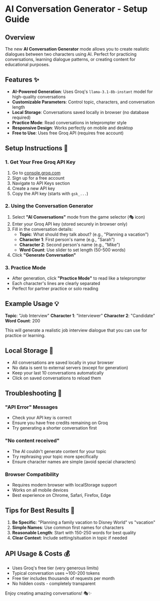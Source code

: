 # AI Conversation Generator - Setup Guide

## Overview
The new **AI Conversation Generator** mode allows you to create realistic dialogues between two characters using AI. Perfect for practicing conversations, learning dialogue patterns, or creating content for educational purposes.

## Features ✨
- **AI-Powered Generation**: Uses Groq's `llama-3.1-8b-instant` model for high-quality conversations
- **Customizable Parameters**: Control topic, characters, and conversation length
- **Local Storage**: Conversations saved locally in browser (no database required)
- **Practice Mode**: Read conversations in teleprompter style
- **Responsive Design**: Works perfectly on mobile and desktop
- **Free to Use**: Uses free Groq API (requires free account)

## Setup Instructions 🚀

### 1. Get Your Free Groq API Key
1. Go to [console.groq.com](https://console.groq.com)
2. Sign up for a free account
3. Navigate to API Keys section
4. Create a new API key
5. Copy the API key (starts with `gsk_...`)

### 2. Using the Conversation Generator
1. Select **"AI Conversations"** mode from the game selector (🎭 icon)
2. Enter your Groq API key (stored securely in browser only)
3. Fill in the conversation details:
   - **Topic**: What should they talk about? (e.g., "Planning a vacation")
   - **Character 1**: First person's name (e.g., "Sarah")
   - **Character 2**: Second person's name (e.g., "Mike")
   - **Word Count**: Use slider to set length (50-500 words)
4. Click **"Generate Conversation"**

### 3. Practice Mode
- After generation, click **"Practice Mode"** to read like a teleprompter
- Each character's lines are clearly separated
- Perfect for partner practice or solo reading

## Example Usage 💡

**Topic**: "Job Interview"
**Character 1**: "Interviewer"
**Character 2**: "Candidate"
**Word Count**: 200

This will generate a realistic job interview dialogue that you can use for practice or learning.

## Local Storage 📱
- All conversations are saved locally in your browser
- No data is sent to external servers (except for generation)
- Keep your last 10 conversations automatically
- Click on saved conversations to reload them

## Troubleshooting 🔧

### "API Error" Messages
- Check your API key is correct
- Ensure you have free credits remaining on Groq
- Try generating a shorter conversation first

### "No content received"
- The AI couldn't generate content for your topic
- Try rephrasing your topic more specifically
- Ensure character names are simple (avoid special characters)

### Browser Compatibility
- Requires modern browser with localStorage support
- Works on all mobile devices
- Best experience on Chrome, Safari, Firefox, Edge

## Tips for Best Results 🎯

1. **Be Specific**: "Planning a family vacation to Disney World" vs "vacation"
2. **Simple Names**: Use common first names for characters
3. **Reasonable Length**: Start with 150-250 words for best quality
4. **Clear Context**: Include setting/situation in topic if needed

## API Usage & Costs 💰
- Uses Groq's free tier (very generous limits)
- Typical conversation uses ~100-200 tokens
- Free tier includes thousands of requests per month
- No hidden costs - completely transparent

Enjoy creating amazing conversations! 🎭✨